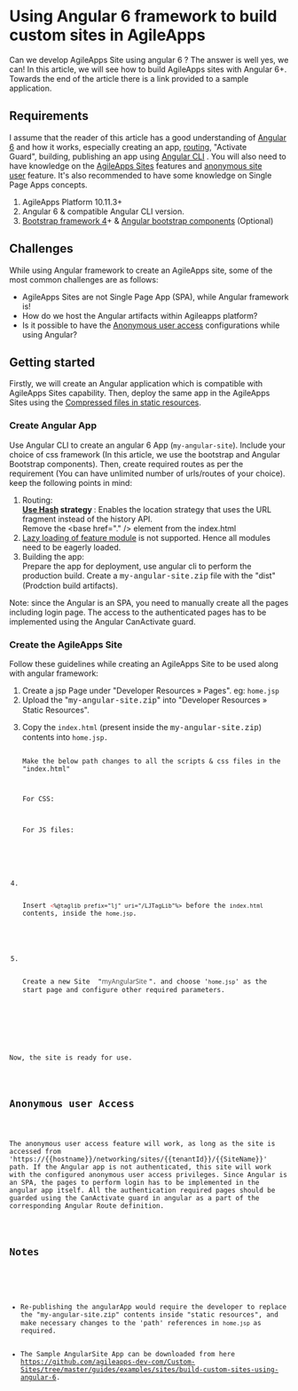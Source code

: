 <h1>Using Angular 6 framework to build custom sites in AgileApps</h1>
<p>Can we develop AgileApps Site using angular 6 ? The answer is well yes, we can! In this article, we will see how to build AgileApps sites with Angular 6+. Towards the end of the article there is a link provided to a sample application.</p>

<h2>Requirements</h2>

<p>I assume that the reader of this article has a good understanding of <a href="https://v6.angular.io/docs" target="_blank">Angular 6</a> and how it works, especially creating an app, <a href="https://v6.angular.io/tutorial/toh-pt5" target="_blank">routing</a>, "Activate Guard",&nbsp;building, publishing an app using <a href="https://cli.angular.io/" target="_blank">Angular CLI</a>&nbsp;. You will also need to have knowledge on the <a href="http://agileappscloud.info/wiki/Sites#About_Sites" target="_blank">AgileApps Sites</a> features and <a href="http://agileappscloud.info/wiki/Sites#Anonymous_Site_User" target="_blank">anonymous site user</a>&nbsp;feature. It's also recommended to have some knowledge on Single Page Apps concepts.</p>

<ol>
	<li>AgileApps Platform 10.11.3+</li>
	<li>Angular 6 &amp; compatible Angular CLI version.</li>
	<li><a href="https://getbootstrap.com/" target="_blank">Bootstrap framework 4</a>+ &amp; <a href="https://ng-bootstrap.github.io/#/getting-started" target="_blank">Angular bootstrap components</a>&nbsp;(Optional)</li>
</ol>

<h2>Challenges</h2>

<p>While using&nbsp;Angular framework to create an&nbsp;AgileApps site, some of the most common challenges are as follows:</p>

<ul>
	<li>AgileApps Sites are not Single Page App (SPA), while Angular framework is!</li>
	<li>How do we host the Angular artifacts within Agileapps platform?</li>
	<li>Is it possible to have the <a href="http://agileappscloud.info/wiki/Sites#Anonymous_Site_User" target="_blank">Anonymous user access</a> configurations while using Angular?</li>
</ul>

<h2>Getting started</h2>

<p>Firstly, we will create an Angular application which is compatible with AgileApps Sites capability. Then, deploy&nbsp;the same app in the AgileApps Sites using the <a href="http://agileappscloud.info/aawiki/index.php/Static_Resources#Compressed_Files" target="_blank">Compressed files in static resources</a>.</p>

<h3>Create Angular App</h3>

<p>Use Angular CLI&nbsp;to create an angular 6 App (<code>my-angular-site</code>). Include your choice of css framework (In this article, we use the bootstrap and Angular Bootstrap components). Then, create required routes as per the requirement (You can have unlimited number of urls/routes of your choice). keep the following points in mind:</p>

<ol>
	<li>Routing:<br />
	<strong><a href="https://angular.io/api/router/ExtraOptions#useHash" target="_blank">Use Hash</a> strategy </strong>:&nbsp;Enables the location strategy that uses the URL fragment instead of the history API.&nbsp;<br />
	Remove the&nbsp;&lt;base href="." /&gt; element from the index.html&nbsp;</li>
	<li><a href="https://angular.io/guide/lazy-loading-ngmodules" target="_blank">Lazy loading of feature module</a> is not supported. Hence all modules need to be eagerly loaded.</li>
	<li>Building the app:<br />
	Prepare the app for deployment, use angular cli to perform the production build. Create a <span style="font-family: &quot;Courier New&quot;, &quot;Source Code Pro&quot;, &quot;PT Mono&quot;; white-space: pre;">my-angular-site.zip</span>&nbsp;file with the "dist" (Prodction build artifacts).</li>
</ol>

<div class="portlet-msg-info">Note: since the Angular is an SPA, you need to manually create all the pages including login page. The access to the authenticated pages has to be implemented using the Angular CanActivate guard.</div>

<h3>Create the AgileApps Site</h3>

<p>Follow these guidelines while creating an AgileApps Site to be used along with angular framework:</p>

<ol>
	<li>Create a jsp&nbsp;Page under "Developer Resources » Pages". eg: <code>home.jsp</code></li>
	<li>Upload the "<span style="font-family: &quot;Courier New&quot;, &quot;Source Code Pro&quot;, &quot;PT Mono&quot;; white-space: pre;">my-angular-site.zip</span>" into "Developer Resources » Static Resources".</li>
	<li>
	<p>Copy the <code>index.html</code> (present inside the <span style="font-family: &quot;Courier New&quot;, &quot;Source Code Pro&quot;, &quot;PT Mono&quot;; white-space: pre;">my-angular-site.zip</span>) contents into <code>home.jsp. 
		<p>Make the below path changes to all the scripts & css files in the "index.html"</p>
<p>For CSS: <br >
<link rel="stylesheet" href='<lj:resource name="my-angular-site" path="/styles.3ff695c00d717f2d2a11.css"/>'> <br >
For JS files:
<script type="text/javascript" src='<lj:resource name="my-angular-site" path="/runtime.ec2944dd8b20ec099bf3.js"/>'></script> </p>
	</li>
	<li>
	<p>Insert&nbsp;<code><span style="color: #f44747;">&lt;</span>%@taglib prefix="lj" uri="/LJTagLib"%&gt;</code>&nbsp;before the <code>index.html</code> contents, inside the <code>home.jsp</code>.</p>
	</li>
	<li>
	<p>Create a new Site &nbsp;"<span style="color: rgb(70, 70, 70); font-family: &quot;Open Sans&quot;, sans-serif; font-size: 12px; white-space: nowrap;">myAngularSite&nbsp;</span>". and choose '<code>home.jsp</code>' as the start page and configure other required parameters.</p>
	</li>
</ol>

<p>Now, the site is ready for use.</p>

<h2>Anonymous user Access</h2>

<p>The anonymous user access feature will work, as long as the site is accessed from 'https://{{hostname}}/networking/sites/{{tenantId}}/{{SiteName}}' path. If&nbsp;the Angular app is not authenticated, this site will work with the configured anonymous user access privileges. Since Angular is an SPA, the pages to perform login has to be implemented in the angular app itself. All the authentication required pages should be guarded using the CanActivate guard in angular as a part of the corresponding Angular Route definition.&nbsp;</p>

<h2>Notes</h2>

<ul>
	<li>Re-publishing the angularApp would require the developer to replace the "<span style="font-family: &quot;Courier New&quot;, &quot;Source Code Pro&quot;, &quot;PT Mono&quot;; white-space: pre;">my-angular-site.zip</span>" contents inside "static resources", and make necessary changes to the 'path' references in <code>home.jsp </code>as required.</li>
	<li>The Sample AngularSite App can be downloaded from here <a href="https://github.com/agileapps-dev-com/Custom-Sites/tree/master/guides/examples/sites/build-custom-sites-using-angular-6" target="_blank">https://github.com/agileapps-dev-com/Custom-Sites/tree/master/guides/examples/sites/build-custom-sites-using-angular-6</a>.</li>
</ul>

<p>&nbsp;</p>

<p>&nbsp;</p>

<p>&nbsp;</p>

<p>&nbsp;</p>
